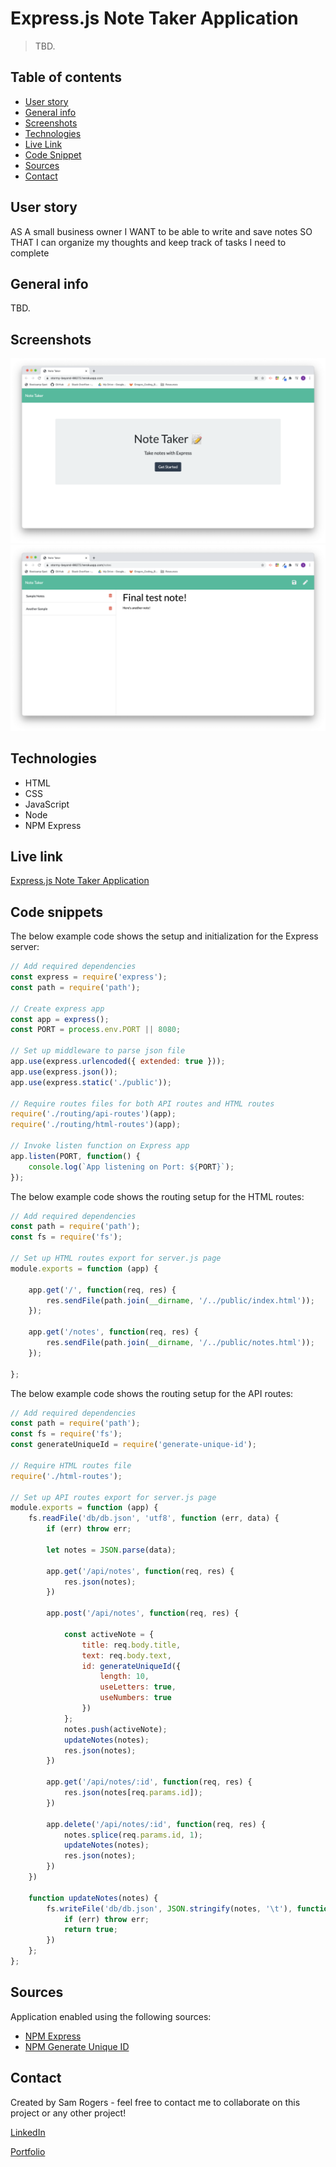 # Express.js Note Taker Application
> TBD.
 
## Table of contents
* [User story](#user-story)
* [General info](#general-info)
* [Screenshots](#Screenshots)
* [Technologies](#technologies)
* [Live Link](#example-html)
* [Code Snippet](#code-snippet)
* [Sources](#sources)
* [Contact](#contact)

## User story
AS A small business owner
I WANT to be able to write and save notes
SO THAT I can organize my thoughts and keep track of tasks I need to complete

## General info
TBD.

## Screenshots
![Homepage](./public/assets/screenshots/live-link.png)
![Notes](./public/assets/screenshots/note-examples.png)

## Technologies
* HTML
* CSS
* JavaScript
* Node
* NPM Express

## Live link
[Express.js Note Taker Application](https://stormy-beyond-88272.herokuapp.com/)

## Code snippets

The below example code shows the setup and initialization for the Express server:
```js
// Add required dependencies
const express = require('express');
const path = require('path');

// Create express app
const app = express();
const PORT = process.env.PORT || 8080;

// Set up middleware to parse json file
app.use(express.urlencoded({ extended: true }));
app.use(express.json());
app.use(express.static('./public'));

// Require routes files for both API routes and HTML routes
require('./routing/api-routes')(app);
require('./routing/html-routes')(app);

// Invoke listen function on Express app
app.listen(PORT, function() {
    console.log(`App listening on Port: ${PORT}`);
});
```

The below example code shows the routing setup for the HTML routes: 
```js
// Add required dependencies
const path = require('path');
const fs = require('fs');

// Set up HTML routes export for server.js page
module.exports = function (app) {

    app.get('/', function(req, res) {
        res.sendFile(path.join(__dirname, '/../public/index.html'));
    });

    app.get('/notes', function(req, res) {
        res.sendFile(path.join(__dirname, '/../public/notes.html'));
    });

};
```

The below example code shows the routing setup for the API routes:
```js
// Add required dependencies
const path = require('path');
const fs = require('fs');
const generateUniqueId = require('generate-unique-id');

// Require HTML routes file
require('./html-routes');

// Set up API routes export for server.js page
module.exports = function (app) {
    fs.readFile('db/db.json', 'utf8', function (err, data) {
        if (err) throw err;
        
        let notes = JSON.parse(data);
      
        app.get('/api/notes', function(req, res) {
            res.json(notes);
        })

        app.post('/api/notes', function(req, res) {
            
            const activeNote = {
                title: req.body.title,
                text: req.body.text,
                id: generateUniqueId({
                    length: 10,
                    useLetters: true,
                    useNumbers: true
                })
            };
            notes.push(activeNote);
            updateNotes(notes);
            res.json(notes);
        })

        app.get('/api/notes/:id', function(req, res) {
            res.json(notes[req.params.id]);
        })

        app.delete('/api/notes/:id', function(req, res) {
            notes.splice(req.params.id, 1);
            updateNotes(notes);
            res.json(notes);
        })
    })

    function updateNotes(notes) {
        fs.writeFile('db/db.json', JSON.stringify(notes, '\t'), function(err) {
            if (err) throw err;
            return true;
        })
    };
};
```

## Sources
Application enabled using the following sources:

* [NPM Express](https://expressjs.com/)
* [NPM Generate Unique ID](https://www.npmjs.com/package/generate-unique-id)

## Contact
Created by Sam Rogers - feel free to contact me to collaborate on this project or any other project!

[LinkedIn](https://www.linkedin.com/in/samuelerogers/)

[Portfolio](https://samrogers15.github.io/Current_Portfolio/index.html)